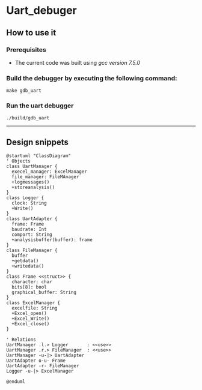 # Uart_debuger
## How to use it
### Prerequisites
- The current code was built using *gcc version 7.5.0*

### Build the debugger by executing the following command:

```shell
make gdb_uart
```

### Run the uart debugger 

```shell
./build/gdb_uart
```
----------------------------

## Design snippets
```plantuml
@startuml "ClassDiagram"
' Objects
class UartManager {
  execel_manager: ExcelManager
  file_manager: FileMAnager
  +logmessages()
  +storeanalysis()
}
class Logger {
  clock: String
  +Write()
}
class UartAdapter {
  frame: Frame
  baudrate: Int
  comport: String
  +analysisbuffer(buffer): frame
}
class FileManager {
  buffer
  +getdata()
  +writedata()
}
class Frame <<struct>> {
  character: char
  bits[8]: bool
  graphical_buffer: String
}
class ExcelManager {
  excelfile: String
  +Excel_open()
  +Excel_Write()
  +Excel_close()
}

' Relations
UartManager .l.> Logger       : <<use>>
UartManager .r.> FileManager  : <<use>>
UartManager -u-|> UartAdapter 
UartAdapter o-u- Frame
UartAdapter -r- FileManager
Logger -u-|> ExcelManager

@enduml
```

